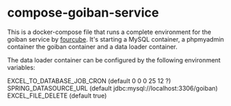 # compose-goiban-service

This is a docker-compose file that runs a complete environment for the goiban service by [fourcube](https://github.com/fourcube).
It's starting a MySQL container, a phpmyadmin container the goiban container and a data loader container.

The data loader container can be configured by the following environment variables:

EXCEL_TO_DATABASE_JOB_CRON (default 0 0 0 25 12 ?)
SPRING_DATASOURCE_URL (default jdbc:mysql://localhost:3306/goiban)
EXCEL_FILE_DELETE (default true)
